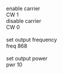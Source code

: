 enable carrier<br>
CW 1<br>
disable carrier<br>
CW 0<br>
<br>
set output frequency<br>
freq 868<br>
<br>
set output power<br>
pwr 10<br>
